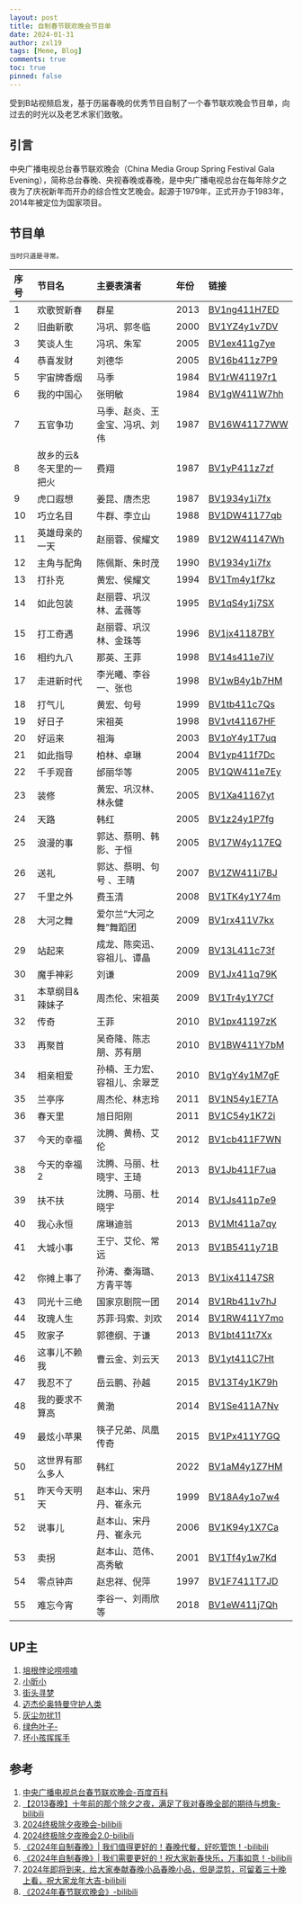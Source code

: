 ```yaml
---
layout: post
title: 自制春节联欢晚会节目单
date: 2024-01-31
author: zxl19
tags: [Meme, Blog]
comments: true
toc: true
pinned: false
---
```


受到B站视频启发，基于历届春晚的优秀节目自制了一个春节联欢晚会节目单，向过去的时光以及老艺术家们致敬。

<!-- more -->

## 引言

中央广播电视总台春节联欢晚会（China Media Group Spring Festival Gala Evening），简称总台春晚、央视春晚或春晚，是中央广播电视总台在每年除夕之夜为了庆祝新年而开办的综合性文艺晚会。起源于1979年，正式开办于1983年，2014年被定位为国家项目。

## 节目单

```text
当时只道是寻常。
```

| 序号 | 节目名 | 主要表演者 | 年份 | 链接 |
| :--- | :--- | :--- | :--- | :--- |
| 1 | 欢歌贺新春 | 群星 | 2013 | [BV1ng411H7ED](https://www.bilibili.com/video/BV1ng411H7ED) |
| 2 | 旧曲新歌 | 冯巩、郭冬临 | 2000 | [BV1YZ4y1v7DV](https://www.bilibili.com/video/BV1YZ4y1v7DV) |
| 3 | 笑谈人生 | 冯巩、朱军 | 2005 | [BV1ex411g7ye](https://www.bilibili.com/video/BV1ex411g7ye) |
| 4 | 恭喜发财 | 刘德华 | 2005 | [BV16b411z7P9](https://www.bilibili.com/video/BV16b411z7P9) |
| 5 | 宇宙牌香烟 | 马季 | 1984 | [BV1rW41197r1](https://www.bilibili.com/video/BV1rW41197r1) |
| 6 | 我的中国心 | 张明敏 | 1984 | [BV1gW411W7hh](https://www.bilibili.com/video/BV1gW411W7hh) |
| 7 | 五官争功 | 马季、赵炎、王金宝、冯巩、刘伟 | 1987 | [BV16W41177WW](https://www.bilibili.com/video/BV16W41177WW) |
| 8 | 故乡的云&冬天里的一把火 | 费翔 | 1987 | [BV1yP411z7zf](https://www.bilibili.com/video/BV1yP411z7zf) |
| 9 | 虎口遐想 | 姜昆、唐杰忠 | 1987 | [BV1934y1i7fx](https://www.bilibili.com/video/BV1934y1i7fx) |
| 10 | 巧立名目 | 牛群、李立山 | 1988 | [BV1DW41177qb](https://www.bilibili.com/video/BV1DW41177qb) |
| 11 | 英雄母亲的一天 | 赵丽蓉、侯耀文 | 1989 | [BV12W41147Wh](https://www.bilibili.com/video/BV12W41147Wh) |
| 12 | 主角与配角 | 陈佩斯、朱时茂 | 1990 | [BV1934y1i7fx](https://www.bilibili.com/video/BV1934y1i7fx) |
| 13 | 打扑克 | 黄宏、侯耀文 | 1994 | [BV1Tm4y1f7kz](https://www.bilibili.com/video/BV1Tm4y1f7kz) |
| 14 | 如此包装 | 赵丽蓉、巩汉林、孟薇等 | 1995 | [BV1qS4y1j7SX](https://www.bilibili.com/video/BV1qS4y1j7SX) |
| 15 | 打工奇遇 | 赵丽蓉、巩汉林、金珠等 | 1996 | [BV1jx41187BY](https://www.bilibili.com/video/BV1jx41187BY) |
| 16 | 相约九八 | 那英、王菲 | 1998 | [BV14s411e7iV](https://www.bilibili.com/video/BV14s411e7iV) |
| 17 | 走进新时代 | 李光曦、李谷一、张也 | 1998 | [BV1wB4y1b7HM](https://www.bilibili.com/video/BV1wB4y1b7HM) |
| 18 | 打气儿 | 黄宏、句号 | 1999 | [BV1tb411c7Qs](https://www.bilibili.com/video/BV1tb411c7Qs) |
| 19 | 好日子 | 宋祖英 | 1998 | [BV1vt41167HF](https://www.bilibili.com/video/BV1vt41167HF) |
| 20 | 好运来 | 祖海 | 2003 | [BV1oY4y1T7uq](https://www.bilibili.com/video/BV1oY4y1T7uq) |
| 21 | 如此指导 | 柏林、卓琳 | 2004 | [BV1yp411f7Dc](https://www.bilibili.com/video/BV1yp411f7Dc) |
| 22 | 千手观音 | 邰丽华等 | 2005 | [BV1QW411e7Ey](https://www.bilibili.com/video/BV1QW411e7Ey) |
| 23 | 装修 | 黄宏、巩汉林、林永健 | 2005 | [BV1Xa41167yt](https://www.bilibili.com/video/BV1Xa41167yt) |
| 24 | 天路 | 韩红 | 2005 | [BV1z24y1P7fg](https://www.bilibili.com/video/BV1z24y1P7fg) |
| 25 | 浪漫的事 | 郭达、蔡明、韩影、于恒 | 2005 | [BV17W4y117EQ](https://www.bilibili.com/video/BV17W4y117EQ) |
| 26 | 送礼 | 郭达、蔡明、句号 、王晴 | 2007 | [BV1ZW411i7BJ](https://www.bilibili.com/video/BV1ZW411i7BJ) |
| 27 | 千里之外 | 费玉清 | 2008 | [BV1TK4y1Y74m](https://www.bilibili.com/video/BV1TK4y1Y74m) |
| 28 | 大河之舞 | 爱尔兰“大河之舞”舞蹈团 | 2009 | [BV1rx411V7kx](https://www.bilibili.com/video/BV1rx411V7kx) |
| 29 | 站起来 | 成龙、陈奕迅、容祖儿、谭晶 | 2009 | [BV13L411c73f](https://www.bilibili.com/video/BV13L411c73f) |
| 30 | 魔手神彩 | 刘谦 | 2009 | [BV1Jx411q79K](https://www.bilibili.com/video/BV1Jx411q79K) |
| 31 | 本草纲目&辣妹子 | 周杰伦、宋祖英 | 2009 | [BV1Tr4y1Y7Cf](https://www.bilibili.com/video/BV1Tr4y1Y7Cf) |
| 32 | 传奇 | 王菲 | 2010 | [BV1px41197zK](https://www.bilibili.com/video/BV1px41197zK) |
| 33 | 再聚首 | 吴奇隆、陈志朋、苏有朋 | 2010 | [BV1BW411Y7bM](https://www.bilibili.com/video/BV1BW411Y7bM) |
| 34 | 相亲相爱 | 孙楠、王力宏、容祖儿、余翠芝 | 2010 | [BV1gY4y1M7gF](https://www.bilibili.com/video/BV1gY4y1M7gF) |
| 35 | 兰亭序 | 周杰伦、林志玲 | 2011 | [BV1N54y1E7TA](https://www.bilibili.com/video/BV1N54y1E7TA) |
| 36 | 春天里 | 旭日阳刚 | 2011 | [BV1C54y1K72i](https://www.bilibili.com/video/BV1C54y1K72i) |
| 37 | 今天的幸福 | 沈腾、黄杨、艾伦 | 2012 | [BV1cb411F7WN](https://www.bilibili.com/video/BV1cb411F7WN) |
| 38 | 今天的幸福2 | 沈腾、马丽、杜晓宇、王琦 | 2013 | [BV1Jb411F7ua](https://www.bilibili.com/video/BV1Jb411F7ua) |
| 39 | 扶不扶 | 沈腾、马丽、杜晓宇 | 2014 | [BV1Js411p7e9](https://www.bilibili.com/video/BV1Js411p7e9) |
| 40 | 我心永恒 | 席琳迪翁 | 2013 | [BV1Mt411a7qy](https://www.bilibili.com/video/BV1Mt411a7qy) |
| 41 | 大城小事 | 王宁、艾伦、常远 | 2013 | [BV1B5411y71B](https://www.bilibili.com/video/BV1B5411y71B) |
| 42 | 你摊上事了 | 孙涛、秦海璐、方青平等 | 2013 | [BV1ix41147SR](https://www.bilibili.com/video/BV1ix41147SR) |
| 43 | 同光十三绝 | 国家京剧院一团 | 2014 | [BV1Rb411v7hJ](https://www.bilibili.com/video/BV1Rb411v7hJ) |
| 44 | 玫瑰人生 | 苏菲·玛索、刘欢 | 2014 | [BV1RW411Y7mo](https://www.bilibili.com/video/BV1RW411Y7mo) |
| 45 | 败家子 | 郭德纲、于谦 | 2013 | [BV1bt411t7Xx](https://www.bilibili.com/video/BV1bt411t7Xx) |
| 46 | 这事儿不赖我 | 曹云金、刘云天 | 2013 | [BV1yt411C7Ht](https://www.bilibili.com/video/BV1yt411C7Ht) |
| 47 | 我忍不了 | 岳云鹏、孙越 | 2015 | [BV13T4y1K79h](https://www.bilibili.com/video/BV13T4y1K79h) |
| 48 | 我的要求不算高 | 黄渤 | 2014 | [BV1Se411A7Nv](https://www.bilibili.com/video/BV1Se411A7Nv) |
| 49 | 最炫小苹果 | 筷子兄弟、凤凰传奇 | 2015 | [BV1Px411Y7GQ](https://www.bilibili.com/video/BV1Px411Y7GQ) |
| 50 | 这世界有那么多人 | 韩红 | 2022 | [BV1aM4y1Z7HM](https://www.bilibili.com/video/BV1aM4y1Z7HM) |
| 51 | 昨天今天明天 | 赵本山、宋丹丹、崔永元 | 1999 | [BV18A4y1o7w4](https://www.bilibili.com/video/BV18A4y1o7w4) |
| 52 | 说事儿 | 赵本山、宋丹丹、崔永元 | 2006 | [BV1K94y1X7Ca](https://www.bilibili.com/video/BV1K94y1X7Ca) |
| 53 | 卖拐 | 赵本山、范伟、高秀敏 | 2001 | [BV1Tf4y1w7Kd](https://www.bilibili.com/video/BV1Tf4y1w7Kd) |
| 54 | 零点钟声 | 赵忠祥、倪萍 | 1997 | [BV1F7411T7JD](https://www.bilibili.com/video/BV1F7411T7JD) |
| 55 | 难忘今宵 | 李谷一、刘雨欣等 | 2018 | [BV1eW411j7Qh](https://www.bilibili.com/video/BV1eW411j7Qh) |

## UP主

1. [培根悖论唠唠嗑](https://space.bilibili.com/386869863)
2. [小昕小](https://space.bilibili.com/625157282)
3. [街头寻梦](https://space.bilibili.com/228852065)
4. [迈杰伦奥特曼守护人类](https://space.bilibili.com/670221047)
5. [灰尘勿扰11](https://space.bilibili.com/7574032)
6. [绿色叶子-](https://space.bilibili.com/164963340)
7. [坏小孩挥挥手](https://space.bilibili.com/21867228)

## 参考

1. [中央广播电视总台春节联欢晚会-百度百科](https://baike.baidu.com/item/%E4%B8%AD%E5%A4%AE%E5%B9%BF%E6%92%AD%E7%94%B5%E8%A7%86%E6%80%BB%E5%8F%B0%E6%98%A5%E8%8A%82%E8%81%94%E6%AC%A2%E6%99%9A%E4%BC%9A)
2. [【2013春晚】十年前的那个除夕之夜，满足了我对春晚全部的期待与想象-bilibili](https://www.bilibili.com/video/BV1y3411d7oG)
3. [2024终极除夕夜晚会-bilibili](https://www.bilibili.com/video/BV1KK411v75s)
4. [2024终极除夕夜晚会2.0-bilibili](https://www.bilibili.com/video/BV1sC4y1k7Qw)
5. [《2024年自制春晚》| 我们值得更好的！春晚代餐，好吃管饱！-bilibili](https://www.bilibili.com/video/BV1SN4y1z7xq)
6. [《2024年自制春晚》| 我们需要更好的！祝大家新春快乐，万事如意！-bilibili](https://www.bilibili.com/video/BV1mg4y1m7fL)
7. [2024年即将到来，给大家奉献春晚小品春晚小品，但是混剪，可留着三十晚上看，祝大家龙年大吉-bilibili](https://www.bilibili.com/video/BV1sw411J7Di)
8. [《2024年春节联欢晚会》-bilibili](https://www.bilibili.com/video/BV16g4y1e73f)
